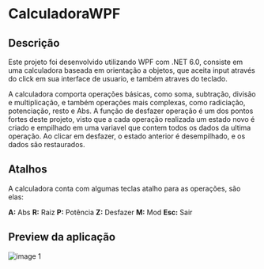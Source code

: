 # CalculadoraWPF

## Descrição

Este projeto foi desenvolvido utilizando WPF com .NET 6.0, consiste em uma calculadora baseada
em orientação a objetos, que aceita input através do click em sua
interface de usuario, e também atraves do teclado. 

A calculadora comporta operações básicas, como soma, subtração, divisão e multiplicação, e também operações
mais complexas, como radiciação, potenciação, resto e Abs.
A função de desfazer operação é um dos pontos fortes deste projeto, visto que a cada operação realizada
um estado novo é criado e empilhado em uma variavel que contem todos os dados da ultima operação. Ao clicar
em desfazer, o estado anterior é desempilhado, e os dados são restaurados.

## Atalhos

A calculadora conta com algumas teclas atalho para as operações, são elas:

**A:** Abs
**R:** Raiz
**P:** Potência
**Z:** Desfazer
**M:** Mod
**Esc:** Sair

## Preview da aplicação

![image 1](https://github.com/isaccsz/CalculadoraWPF/assets/107009198/547e1c5b-1a2b-4461-999d-4b640f40a3ac)

